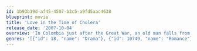 ```yaml
---
id: 1b93b19d-af45-4507-b3c5-a9fd5aac4638
blueprint: movie
title: 'Love in the Time of Cholera'
release_date: '2007-10-04'
overview: 'In Colombia just after the Great War, an old man falls from a ladder; dying, he professes great love for his wife. After the funeral, a man calls on the widow - she dismisses him angrily. Flash back more than 50 years to the day Florentino Ariza, a telegraph boy, falls in love with Fermina Daza, the daughter of a mule trader.'
genres: '[{"id": 18, "name": "Drama"}, {"id": 10749, "name": "Romance"}]'
---
```

